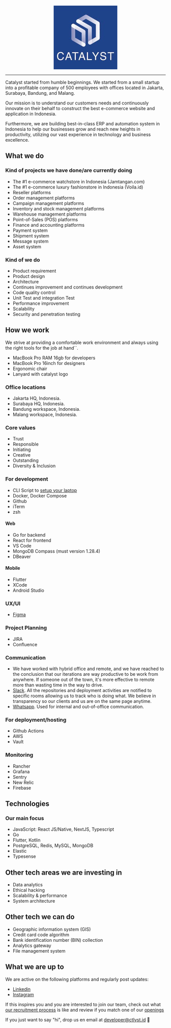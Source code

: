<p align="center">
  <a href="https://ctlyst.id"><img alt="Catalyst logo" src="./assets/catalyst-logo.png" /></a>
</p>

---

Catalyst started from humble beginnings. We started from a small startup into a profitable company of 500 employees with offices located in Jakarta, Surabaya, Bandung, and Malang.

Our mission is to understand our customers needs and continuously innovate on their behalf to construct the best e-commerce website and application in Indonesia. 

Furthermore, we are building best-in-class ERP and automation system in Indonesia to help our businesses grow and reach new heights in productivity, utilizing our vast experience in technology and business excellence.

## What we do

### Kind of projects we have done/are currently doing
* The #1 e-commerce watchstore in Indonesia (Jamtangan.com)
* The #1 e-commerce luxury fashionstore in Indonesia (Voila.id)
* Reseller platforms
* Order management platforms
* Campaign management platforms
* Inventory and stock management platforms
* Warehouse management platforms
* Point-of-Sales (POS) platforms
* Finance and accounting platforms
* Payment system
* Shipment system
* Message system
* Asset system

### Kind of we do

* Product requirement
* Product design
* Architecture
* Continues improvement and continues development
* Code quality control
* Unit Test and integration Test
* Performance improvement
* Scalability
* Security and penetration testing

## How we work

We strive at providing a comfortable work environment and always using the right tools for the job at hand``. 

* MacBook Pro RAM 16gb for developers
* MacBook Pro 16inch for designers
* Ergonomic chair
* Lanyard with catalyst logo

### Office locations
* Jakarta HQ, Indonesia. 
* Surabaya HQ, Indonesia.
* Bandung workspace, Indonesia.
* Malang workspace, Indonesia.

### Core values
* Trust
* Responsible
* Initiating
* Creative
* Outstanding
* Diversity & Inclusion

### For development

* CLI Script to [setup your laptop](https://github.com/nimblehq/laptop)
* Docker, Docker Compose
* Github
* iTerm
* zsh

#### Web

* Go for backend
* React for frontend
* VS Code
* MongoDB Compass (must version 1.28.4)
* DBeaver

#### Mobile 

* Flutter
* XCode 
* Android Studio

### UX/UI 

* [Figma](https://www.figma.com/)

### Project Planning

* JIRA
* Confluence

### Communication

* We have worked with hybrid office and remote, and we have reached to the conclusion that our iterations are way productive to be work from anywhere. If someone out of the town, it's more effective to remote more than wasting time in the way to drive.
* [Slack](https://slack.com/). All the repositories and deployment activities are notified to specific rooms allowing us 
to track who is doing what. We believe in transparency so our clients and us are on the same page anytime.
* [Whatsapp](https://whatsapp.com/). Used for internal and out-of-office communication.

### For deployment/hosting

* Github Actions
* AWS
* Vault

### Monitoring

* Rancher
* Grafana
* Sentry
* New Relic
* Firebase

## Technologies

### Our main focus

* JavaScript: React JS/Native, NextJS, Typescript
* Go
* Flutter, Kotlin
* PostgreSQL, Redis, MySQL, MongoDB
* Elastic
* Typesense

## Other tech areas we are investing in

* Data analytics
* Ethical hacking
* Scalability & performance
* System architecture

## Other tech we can do

* Geographic information system (GIS)
* Credit card code algorithm
* Bank identification number (BIN) collection
* Analytics gateway
* File management system

## What we are up to

We are active on the following platforms and regularly post updates:

* [Linkedin](https://www.linkedin.com/company/insidecatalyst/mycompany/)
* [Instagram](https://www.instagram.com/insidecatalyst/)

If this inspires you and you are interested to join our team, check out what [our recruitment process](https://nimblehq.co/compass/team/joining-nimble/) 
is like and review if you match one of our [openings](http://career.ctlyst.id/)

If you just want to say "hi", drop us en email at developer@ctlyst.id 👋